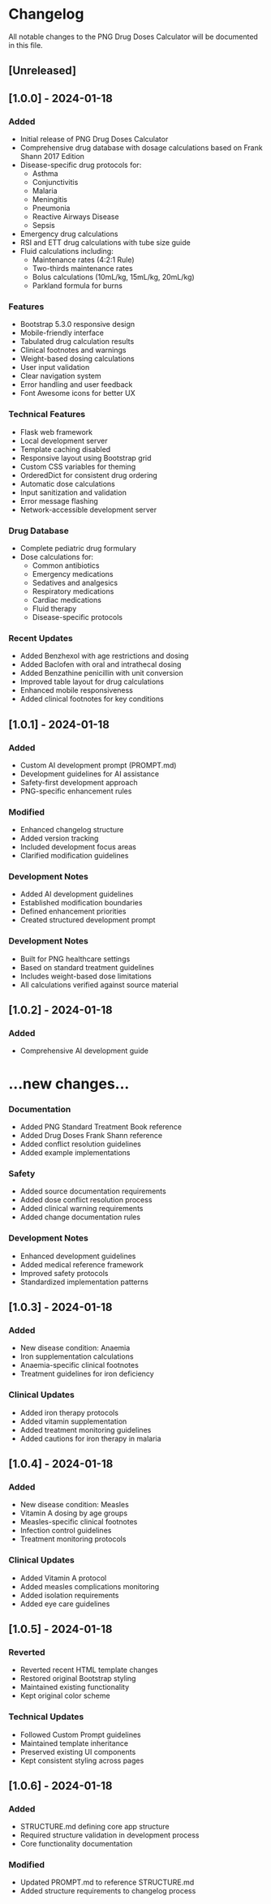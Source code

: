 # Changelog

All notable changes to the PNG Drug Doses Calculator will be documented in this file.

## [Unreleased]

## [1.0.0] - 2024-01-18

### Added
- Initial release of PNG Drug Doses Calculator
- Comprehensive drug database with dosage calculations based on Frank Shann 2017 Edition
- Disease-specific drug protocols for:
  - Asthma
  - Conjunctivitis
  - Malaria
  - Meningitis
  - Pneumonia
  - Reactive Airways Disease
  - Sepsis
- Emergency drug calculations
- RSI and ETT drug calculations with tube size guide
- Fluid calculations including:
  - Maintenance rates (4:2:1 Rule)
  - Two-thirds maintenance rates
  - Bolus calculations (10mL/kg, 15mL/kg, 20mL/kg)
  - Parkland formula for burns

### Features
- Bootstrap 5.3.0 responsive design
- Mobile-friendly interface
- Tabulated drug calculation results
- Clinical footnotes and warnings
- Weight-based dosing calculations
- User input validation
- Clear navigation system
- Error handling and user feedback
- Font Awesome icons for better UX

### Technical Features
- Flask web framework
- Local development server
- Template caching disabled
- Responsive layout using Bootstrap grid
- Custom CSS variables for theming
- OrderedDict for consistent drug ordering
- Automatic dose calculations
- Input sanitization and validation
- Error message flashing
- Network-accessible development server

### Drug Database
- Complete pediatric drug formulary
- Dose calculations for:
  - Common antibiotics
  - Emergency medications
  - Sedatives and analgesics
  - Respiratory medications
  - Cardiac medications
  - Fluid therapy
  - Disease-specific protocols

### Recent Updates
- Added Benzhexol with age restrictions and dosing
- Added Baclofen with oral and intrathecal dosing
- Added Benzathine penicillin with unit conversion
- Improved table layout for drug calculations
- Enhanced mobile responsiveness
- Added clinical footnotes for key conditions

## [1.0.1] - 2024-01-18

### Added
- Custom AI development prompt (PROMPT.md)
- Development guidelines for AI assistance
- Safety-first development approach
- PNG-specific enhancement rules

### Modified
- Enhanced changelog structure
- Added version tracking
- Included development focus areas
- Clarified modification guidelines

### Development Notes
- Added AI development guidelines
- Established modification boundaries
- Defined enhancement priorities
- Created structured development prompt

### Development Notes
- Built for PNG healthcare settings
- Based on standard treatment guidelines
- Includes weight-based dose limitations
- All calculations verified against source material

## [1.0.2] - 2024-01-18

### Added
- Comprehensive AI development guide
# ...new changes...

### Documentation
- Added PNG Standard Treatment Book reference
- Added Drug Doses Frank Shann reference
- Added conflict resolution guidelines
- Added example implementations

### Safety
- Added source documentation requirements
- Added dose conflict resolution process
- Added clinical warning requirements
- Added change documentation rules

### Development Notes
- Enhanced development guidelines
- Added medical reference framework
- Improved safety protocols
- Standardized implementation patterns

## [1.0.3] - 2024-01-18

### Added
- New disease condition: Anaemia
- Iron supplementation calculations
- Anaemia-specific clinical footnotes
- Treatment guidelines for iron deficiency

### Clinical Updates
- Added iron therapy protocols
- Added vitamin supplementation
- Added treatment monitoring guidelines
- Added cautions for iron therapy in malaria

## [1.0.4] - 2024-01-18

### Added
- New disease condition: Measles
- Vitamin A dosing by age groups
- Measles-specific clinical footnotes
- Infection control guidelines
- Treatment monitoring protocols

### Clinical Updates
- Added Vitamin A protocol
- Added measles complications monitoring
- Added isolation requirements
- Added eye care guidelines

## [1.0.5] - 2024-01-18

### Reverted
- Reverted recent HTML template changes
- Restored original Bootstrap styling
- Maintained existing functionality
- Kept original color scheme

### Technical Updates
- Followed Custom Prompt guidelines
- Maintained template inheritance
- Preserved existing UI components
- Kept consistent styling across pages

## [1.0.6] - 2024-01-18

### Added
- STRUCTURE.md defining core app structure
- Required structure validation in development process
- Core functionality documentation

### Modified
- Updated PROMPT.md to reference STRUCTURE.md
- Added structure requirements to changelog process
